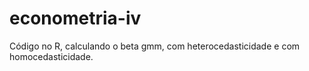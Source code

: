 # econometria-iv
Código no R, calculando o beta gmm, com heterocedasticidade e com homocedasticidade.
